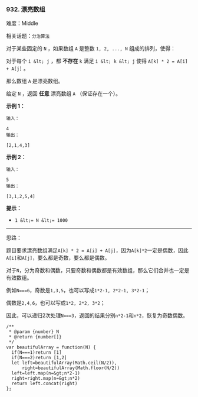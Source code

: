 ### 932. 漂亮数组

难度：Middle

相关话题：`分治算法`

对于某些固定的 `N` ，如果数组 `A` 是整数 `1, 2, ..., N` 组成的排列，使得：



对于每个 `i &lt; j` ，都 **不存在**  `k`  满足 `i &lt; k &lt; j` 使得 `A[k] * 2 = A[i] + A[j]` 。



那么数组  `A` 是漂亮数组。







给定 `N` ，返回 **任意** 漂亮数组 `A` （保证存在一个）。







 **示例 1：** 





```
输入：

4
输出：

[2,1,4,3]

```

 **示例 2：** 





```
输入：

5
输出：

[3,1,2,5,4]
```





 **提示：** 





*  `1 &lt;= N &lt;= 1000` 










-----

思路：

题目要求漂亮数组满足`A[k] * 2 = A[i] + A[j]`，因为`A[k]*2`一定是偶数，因此`A[i]`和`A[j]`，要么都是奇数，要么都是偶数。

对于`N`，分为奇数和偶数，只要奇数和偶数都是有效数组，那么它们合并也一定是有效数组。

例如`N===6`，奇数是`1,3,5`，也可以写成`1*2-1, 2*2-1, 3*2-1`；

偶数是`2,4,6`，也可以写成`1*2, 2*2, 3*2`；

因此，可以递归2次处理`N===3`，返回的结果分别`n*2-1`和`n*2`，恢复为奇数偶数。



```
/**
 * @param {number} N
 * @return {number[]}
 */
var beautifulArray = function(N) {
  if(N===1)return [1]
  if(N===2)return [1,2]
  let left=beautifulArray(Math.ceil(N/2)),
      right=beautifulArray(Math.floor(N/2))
  left=left.map(n=&gt;n*2-1)
  right=right.map(n=&gt;n*2)
  return left.concat(right)
};



```

